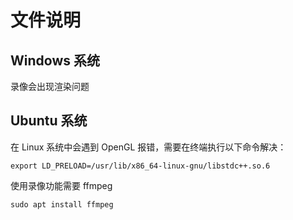 # 文件说明

## Windows 系统

录像会出现渲染问题


## Ubuntu 系统
在 Linux 系统中会遇到 OpenGL 报错，需要在终端执行以下命令解决：  
```
export LD_PRELOAD=/usr/lib/x86_64-linux-gnu/libstdc++.so.6
```
  
  
使用录像功能需要 ffmpeg
```
sudo apt install ffmpeg
```